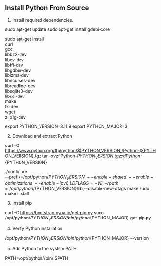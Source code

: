 ## Install Python From Source

1. Install required dependencies.

sudo apt-get update
sudo apt-get install gdebi-core

sudo apt-get install \
    curl \
    gcc \
    libbz2-dev \
    libev-dev \
    libffi-dev \
    libgdbm-dev \
    liblzma-dev \
    libncurses-dev \
    libreadline-dev \
    libsqlite3-dev \
    libssl-dev \
    make \
    tk-dev \
    wget \
    zlib1g-dev

export PYTHON_VERSION=3.11.9
export PYTHON_MAJOR=3

2. Download and extract Python

curl -O https://www.python.org/ftp/python/${PYTHON_VERSION}/Python-${PYTHON_VERSION}.tgz
tar -xvzf Python-${PYTHON_VERSION}.tgz
cd Python-${PYTHON_VERSION}

./configure \
    --prefix=/opt/python/${PYTHON_VERSION} \
    --enable-shared \
    --enable-optimizations \
    --enable-ipv6 \
    LDFLAGS=-Wl,-rpath=/opt/python/${PYTHON_VERSION}/lib,--disable-new-dtags
make
sudo make install

3. Install pip

curl -O https://bootstrap.pypa.io/get-pip.py
sudo /opt/python/${PYTHON_VERSION}/bin/python${PYTHON_MAJOR} get-pip.py

4. Verify Python installation

/opt/python/${PYTHON_VERSION}/bin/python${PYTHON_MAJOR} --version

5. Add Python to the system PATH

PATH=/opt/python/<PYTHON-VERSION>/bin/:$PATH


